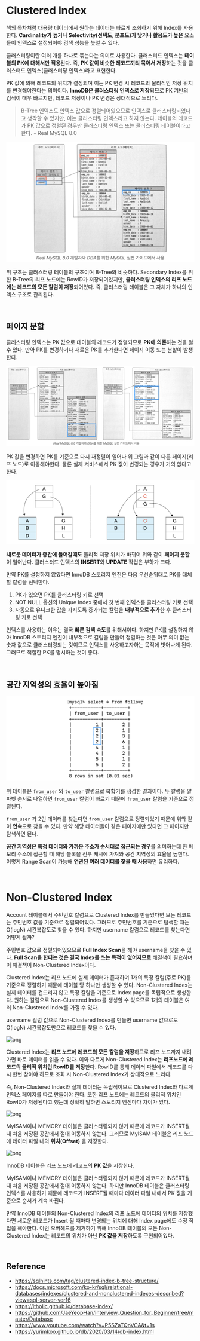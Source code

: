 # Clustered Index

책의 목차처럼 대용량 데이터에서 원하는 데이터는 빠르게 조회하기 위해 Index를 사용한다. **Cardinality가 높거나 Selectivity(선택도, 분포도)가 낮거나 활용도가 높은** 요소들이 인덱스로 설정되어야 검색 성능을 높일 수 있다.

클러스터링이란 여러 개를 하나로 묶는다는 의미로 사용한다. 클러스터드 인덱스는 **테이블의 PK에 대해서만 적용**된다. 즉, **PK 값이 비슷한 레코드끼리 묶어서 저장**하는 것을 클러스터드 인덱스(클러스터딩 인덱스)라고 표현한다. 

PK 값에 의해 레코드의 위치가 결정되며 이는 PK 변경 시 레코드의 물리적인 저장 위치를 변경해야한다는 의미이다. **InnoDB은 클러스터링 인덱스로 저장**되므로 PK 기반의 검색이 매우 빠르지만, 레코드 저장이나 PK 변경은 상대적으로 느리다.
<br>

> B-Tree 인덱스도 인덱스 값으로 정렬되어있으므로 인덱스로 클러스터링되었다고 생각할 수 있지만, 이는 클러스터링 인덱스라고 하지 않는다. 테이블의 레코드가 PK 값으로 정렬된 경우만 클러스터링 인덱스 또는 클러스터링 테이블이라고 한다. - Real MySQL 8.0

![png](/database/_img/clustered_index.png)

위 구조는 클러스터링 테이블의 구조이며 B-Tree와 비슷하다. Secondary Index를 위한 B-Tree의 리프 노드에는 RowID가 저장되어있지만, **클러스터링 인덱스의 리프 노드에는 레코드의 모든 칼럼이 저장**되어있다. 즉, 클러스터링 테이블은 그 자체가 하나의 인덱스 구조로 관리된다.

<br>

## 페이지 분할

클러스터링 인덱스는 PK 값으로 테이블의 레코드가 정렬되므로 **PK에 의존**하는 것을 알 수 있다. 만약 PK를 변경하거나 새로운 PK를 추가한다면 페이지 이동 또는 분할이 발생한다.

![png](/database/_img/page_split.png)

PK 값을 변경하면 PK를 기준으로 다시 재정렬이 일어나 위 그림과 같이 다른 페이지(리프 노드)로 이동해야한다. 물론 실제 서비스에서 PK 값이 변경되는 경우가 거의 없다고 한다. 

![png](/Database/_img/page_split(2).png)

 **새로운 데이터가 중간에 들어갈때도** 물리적 저장 위치가 바뀌어 위와 같이 **페이지 분할**이 일어난다. 클러스터드 인덱스의 **INSERT**와 **UPDATE** 작업은 부하가 크다. 
<br>

만약 PK를 설정하지 않았다면 InnoDB 스토리지 엔진은 다음 우선순위대로 PK를 대체할 칼럼을 선택한다.

1. PK가 있으면 PK를 클러스터링 키로 선택
2. NOT NULL 옵션의 Unique Index 중에서 첫 번째 인덱스를 클러스터링 키로 선택
3. 자동으로 유니크한 값을 가지도록 증가되는 칼럼을 **내부적으로 추가**한 후 클러스터링 키로 선택

인덱스를 사용하는 이유는 결국 **빠른 검색 속도**를 위해서이다. 하지만 PK를 설정하지 않아 InnoDB 스토리지 엔진이 내부적으로 칼럼을 만들어 정렬하는 것은 아무 의미 없는 숫자 값으로 클러스터링되는 것이므로 인덱스를 사용하고자하는 목적에 벗어나게 된다. 그러므로 적절한 PK를 명시하는 것이 좋다.

<br>

## 공간 지역성의 효율이 높아짐

![png](/database/_img/space_efficiency.png)

위 테이블은 ```from_user``` 와 ```to_user``` 칼럼으로 복합키를 생성한 결과이다. 두 칼럼을 알파벳 순서로 나열하면 ```from_user``` 칼럼이 빠르기 때문에 ```from_user``` 칼럼을 기준으로 정렬된다. 

```from_user``` 가 2인 데이터를 찾는다면 ```from_user``` 칼럼으로 정렬되었기 때문에 위와 같이 **연속**으로 찾을 수 있다. 만약 해당 데이터들이 같은 페이지에만 있다면 그 페이지만 탐색하면 된다. 

**공간 지역성은 특정 데이터와 가까운 주소가 순서대로 접근되는 경우**를 의미하는데 한 메모리 주소에 접근할 때 해당 블록을 전부 캐시에 가져와 공간 지역성의 효율을 높힌다. 이렇게 Range Scan이 가능해 **연관된 여러 데이터를 찾을 때 사용**하면 유리하다.

<br>

# Non-Clustered Index

Account 테이블에서 주민번호 칼럼으로 Clustered Index를 만들었다면 모든 레코드는 주민번호 값을 기준으로 정렬되어있다. 그러므로 주민번호를 기준으로 탐색할 때는 O(logN) 시간복잡도로 찾을 수 있다. 하지만 username 칼럼으로 레코드를 찾는다면 어떻게 될까?

주민번호 값으로 정렬되어있으므로 **Full Index Scan**을 해야 username을 찾을 수 있다. **Full Scan을 한다는 것은 결국 Index를 쓰는 목적이 없어지므로** 해결책이 필요하며 이 해결책이 Non-Clustered Index이다.

Clustered Index는 리프 노드에 실제 데이터가 존재하며 1개의 특정 칼럼(주로 PK)를 기준으로 정렬하기 때문에 테이블 당 하나만 생성할 수 있다. Non-Clustered Index는 실제 데이터를 건드리지 않고 특정 칼람을 기준으로 Index page를 독립적으로 생성한다. 원하는 칼럼으로 Non-Clustered Index를 생성할 수 있으므로 1개의 테이블은 여러 Non-Clustered Index를 가질 수 있다.

username 컬럼 값으로 Non-Clustered Index를 만들면 username 값으로도 O(logN) 시간복잡도만으로 레코드를 찾을 수 있다.

![png](/database/_img/nonclustered_index.png)

Clustered Index는 **리프 노드에 레코드의 모든 칼럼을 저장**하므로 리프 노드까지 내려가면 바로 데이터를 읽을 수 있다. 이와 다르게 Non-Clustered Index는 **리프노드에 레코드의 물리적 위치인 RowID를 저장**한다. RowID를 통해 데이터 파일에서 레코드를 다시 한번 찾아야 하므로 조회 시 Non-Clustered Index가 상대적으로 느리다.

즉, Non-Clustered Index와 실제 데이터는 독립적이므로 Clustered Index와 다르게 인덱스 페이지를 따로 만들어야 한다. 또한 리프 노드에는 레코드의 물리적 위치인 RowID가 저장된다고 했는데 정확히 말하면 스토리지 엔진마다 차이가 있다.

![png](/database/_img/MyISAM_data_record.png)

MyISAM이나 MEMORY 테이블은 클러스터링되지 않기 때문에 레코드가 INSERT될 때 처음 저장된 공간에서 절대 이동하지 않는다. 그러므로 MyISAM 테이블은 리프 노드에 데이터 파일 내의 **위치(Offset)** 을 저장한다.

![png](/database/_img/InnoDB_data_record.png)

InnoDB 테이블은 리프 노드에 레코드의 **PK 값**을 저장한다.

MyISAM이나 MEMORY 테이블은 클러스터링되지 않기 때문에 레코드가 INSERT될 때 처음 저장된 공간에서 절대 이동하지 않는다. 하지만 InnoDB 테이블은 클러스터링 인덱스를 사용하기 때문에 레코드가 INSERT될 때마다 데이터 파일 내에서 PK 값을 기준으로 순서가 계속 바뀐다. 

만약 InnoDB 테이블의 Non-Clustered Index의 리프 노드에 데이터의 위치를 저장했다면 새로운 레코드가 Insert 될 때마다 변경되는 위치에 대해 Index page에도 수정 작업을 해야한다. 이런 오버헤드를 제거하기 위해 InnoDB 테이블의 모든 Non-Clustered Index는 레코드의 위치가 아닌 **PK 값을 저장**하도록 구현되어있다.

<br>


## Reference

- https://sqlhints.com/tag/clustered-index-b-tree-structure/
- https://docs.microsoft.com/ko-kr/sql/relational-databases/indexes/clustered-and-nonclustered-indexes-described?view=sql-server-ver16
- https://itholic.github.io/database-index/
- https://github.com/JaeYeopHan/Interview_Question_for_Beginner/tree/master/Database
- https://www.youtube.com/watch?v=P5SZaTQnVCA&t=1s
- https://yurimkoo.github.io/db/2020/03/14/db-index.html